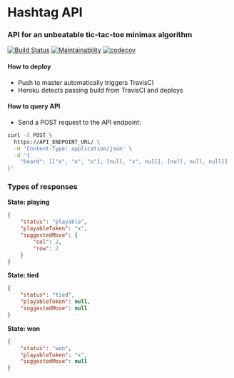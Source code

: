 # Hashtag API
### API for an unbeatable tic-tac-toe minimax algorithm

[![Build Status](https://travis-ci.org/nateinaction/hashtag-api.svg?branch=master)](https://travis-ci.org/nateinaction/hashtag-api)
[![Maintainability](https://api.codeclimate.com/v1/badges/8b92aa472debf9d246f9/maintainability)](https://codeclimate.com/github/nateinaction/hashtag-api/maintainability)
[![codecov](https://codecov.io/gh/nateinaction/hashtag-api/branch/master/graph/badge.svg)](https://codecov.io/gh/nateinaction/hashtag-api)

#### How to deploy

- Push to master automatically triggers TravisCI
- Heroku detects passing build from TravisCI and deploys

#### How to query API

- Send a POST request to the API endpoint:

```bash
curl -X POST \
  https://API_ENDPOINT_URL/ \
  -H 'Content-Type: application/json' \
  -d '{
	"board": [["x", "o", "o"], [null, "x", null], [null, null, null]]
}'
```

### Types of responses

**State: playing**

```json
{
    "status": "playable",
    "playableToken": "x",
    "suggestedMove": {
        "col": 2,
        "row": 2
    }
}
```

**State: tied**

```json
{
    "status": "tied",
    "playableToken": null,
    "suggestedMove": null
}
```

**State: won**

```json
{
    "status": "won",
    "playableToken": "x",
    "suggestedMove": null
}
```
